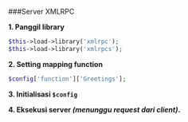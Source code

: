 ###Server XMLRPC

**1. Panggil library**

```php
$this->load->library('xmlrpc');
$this->load->library('xmlrpcs');
```

**2. Setting mapping function**

```php
$config['function']['Greetings'];
```

**3. Initialisasi `$config`**

**4. Eksekusi server _(menunggu request dari client)_.**
